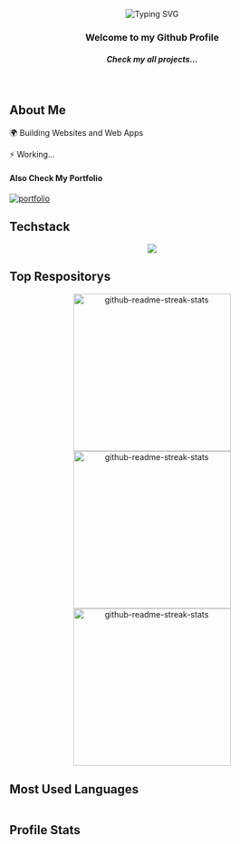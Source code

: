 
<p align="center">
 <img src="https://readme-typing-svg.demolab.com?font=Fira+Code&size=25&duration=4000&pause=1000&color=F79513&center=true&width=435&lines=Hello%2C+I'm+Patryk+Kawiak;Frontend+Developer;Websites+%26+Apps+creator" alt="Typing SVG" />
</p>

<h3 align="center">Welcome to my Github Profile</h3>
<h5 align="center">Check my all projects...</h5>
 <p align="center">
  <img src="https://komarev.com/ghpvc/?username=patrykkawiak&color=blue" alt="" />
  <img src="https://img.shields.io/github/followers/patrykkawiak?color=orange" alt="" />
  <img src="https://img.shields.io/badge/Top_Language-Javascript-yellow" alt="" />
  <img src="https://img.shields.io/badge/JS_Framework-Angular & SvelteKit-skyblue" alt="" />
  <img src="https://img.shields.io/badge/Commercial_Experience-Yes-green" alt="" />
 </p>

 ## About Me 


 🌍 Building Websites and Web Apps

⚡️ Working...

  #### Also Check My Portfolio
  
[![portfolio](https://img.shields.io/badge/my_portfolio-000?style=for-the-badge&logo=ko-fi&logoColor=white)](https://portfolio-patrykkawiak.vercel.app/)

## Techstack

<p align="center"><img src="https://skillicons.dev/icons?i=vscode,js,react,angular,svelte,nextjs,redux,sass,figma,firebase,prisma,git,github,gulp,mongodb"></p>

## Top Respositorys

<p align="center">
     <a href="https://github.com/patrykkawiak/Portfolio"><img width="278" src="https://denvercoder1-github-readme-stats.vercel.app/api/pin/?username=patrykkawiak&repo=Portfolio&theme=react&bg_color=1F222E&title_color=F8D866&hide_border=true&icon_color=F8D866&show_icons=false" alt="github-readme-streak-stats"></a>
    <a href="https://github.com/patrykkawiak/ELBO"><img width="278" src="https://denvercoder1-github-readme-stats.vercel.app/api/pin/?username=patrykkawiak&repo=ELBO&theme=react&bg_color=1F222E&title_color=F8D866&hide_border=true&icon_color=F8D866&show_icons=false" alt="github-readme-streak-stats"></a>
   <a href="https://github.com/patrykkawiak/RecruitmentApp"><img width="278" src="https://denvercoder1-github-readme-stats.vercel.app/api/pin/?username=patrykkawiak&repo=RecruitmentApp&theme=react&bg_color=1F222E&title_color=F8D866&hide_border=true&icon_color=F8D866&show_icons=false" alt="github-readme-streak-stats"></a>
  </p>


## Most Used Languages
  <p align="center">
  <img src="https://github-readme-stats.vercel.app/api/top-langs/?username=patrykkawiak&hide_progress=true&theme=dark" alt="" />
  </p>

## Profile Stats

  <p align="center">
  <img src="https://github-readme-stats.vercel.app/api?username=patrykkawiak&hide=contribs,prs&theme=dark" alt="" />
  </p>


